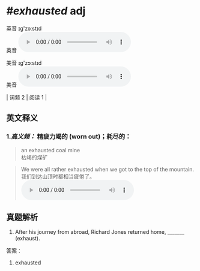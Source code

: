# ***\#exhausted*** adj
英音 ɪɡ'zɔːstɪd  
英音
<audio src="./media/exhausted-B.aac" controls="controls"></audio>

美音 ɪɡ'zɔːstɪd  
美音
<audio src="./media/exhausted.aac" controls="controls"></audio>



| 词频 2 | 阅读 1 |  

英文释义
---
### 1.*高义频：* **精疲力竭的 (worn out)；耗尽的：**  

 > an exhausted coal mine   
 > 枯竭的煤矿    

 > We were all rather exhausted when we got to the top of the mountain.   
 > 我们到达山顶时都相当疲倦了。    
<audio src="./media/exhausted-1.aac" controls="controls"></audio>


真题解析
---
1. After his journey from abroad, Richard Jones returned home, _______ (exhaust).  

答案：
1. exhausted  

